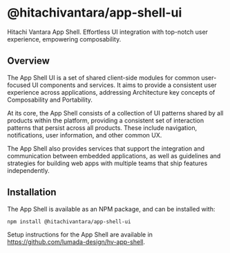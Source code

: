 # @hitachivantara/app-shell-ui

Hitachi Vantara App Shell. Effortless UI integration with top-notch user experience, empowering composability.

## Overview

The App Shell UI is a set of shared client-side modules for common user-focused UI components and services. It aims to provide a consistent user experience across applications, addressing Architecture key concepts of Composability and Portability.

At its core, the App Shell consists of a collection of UI patterns shared by all products within the platform, providing a consistent set of interaction patterns that persist across all products. These include navigation, notifications, user information, and other common UX.

The App Shell also provides services that support the integration and communication between embedded applications, as well as guidelines and strategies for building web apps with multiple teams that ship features independently.

## Installation

The App Shell is available as an NPM package, and can be installed with:

```bash
npm install @hitachivantara/app-shell-ui
```

Setup instructions for the App Shell are available in https://github.com/lumada-design/hv-app-shell.
